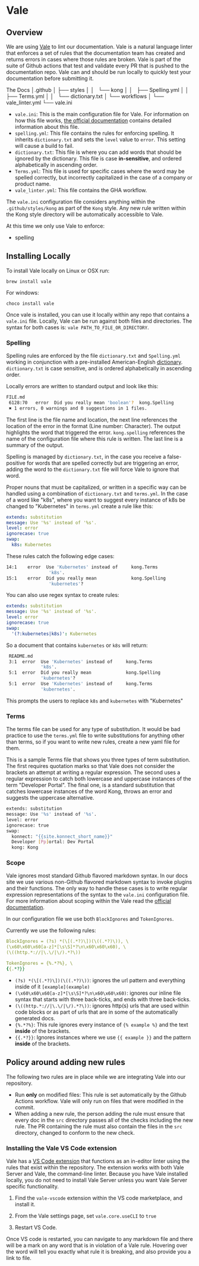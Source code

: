 # Vale

## Overview

We are using [Vale](https://docs.errata.ai/vale/about) to lint our documentation. Vale is a natural language linter that enforces a set of rules that the documentation team has created and returns errors in cases where those rules are broken. Vale is part of the suite of Github actions that test and validate every PR that is pushed to the documentation repo. Vale can and should be run locally to quickly test your documentation before submitting it. 

The 
Docs
│.github
│ ├── styles
│ │   └── kong
│ │       ├── Spelling.yml
│ │       ├── Terms.yml
│ │       └── dictionary.txt
│ └── workflows
│     └── vale_linter.yml
└── vale.ini

- `vale.ini`: This is the main configuration file for Vale. For information on how this file works, [the official documentation](https://docs.errata.ai/vale/config) contains detailed information about this file.  
- `spelling.yml`: This file contains the rules for enforcing spelling. It inherits `dictionary.txt` and sets the `level` value to `error`. This setting will cause a build to fail. 
- `dictionary.txt`: This file is where you can add words that should be ignored by the dictionary. This file is case **in-sensitive**, and ordered alphabetically in ascending order. 
- `Terms.yml`: This file is used for specific cases where the word may be spelled correctly, but incorrectly capitalized in the case of a company or product name. 
- `vale_linter.yml`: This file contains the GHA workflow. 

The `vale.ini` configuration file considers anything within the `.github/styles/kong` as part of the `Kong` style. Any new rule written within the Kong style directory will be automatically accessible to Vale. 


At this time we only use Vale to enforce: 

* spelling

## Installing Locally

To install Vale locally on Linux or OSX run:  

`brew install vale` 

For windows: 

`choco install vale`

Once vale is installed, you can use it locally within any repo that contains a `vale.ini` file. Locally, Vale can be run against both files and directories. The syntax for both cases is: `vale PATH_TO_FILE_OR_DIRECTORY`. 


### Spelling

Spelling rules are enforced by the file `dictionary.txt` and `Spelling.yml` working in conjunction with a pre-installed American-English [dictionary](https://github.com/errata-ai/en_US-web). `dictionary.txt` is case sensitive, and is ordered alphabetically in ascending order. 


Locally errors are written to standard output and look like this: 


```bash
FILE.md
 6128:70   error  Did you really mean 'boolean'?  kong.Spelling
 ✖ 1 errors, 0 warnings and 0 suggestions in 1 files.
```

The first line is the file name and location, the next line references the location of the error in the format (Line number: Character). The output highlights the word that triggered the error. `kong.spelling` references the name of the configuration file where this rule is written. The last line is a summary of the output.

Spelling is managed by `dictionary.txt`, in the case you receive a false-positive for words that are spelled correctly but are triggering an error, adding the word to the `dictionary.txt` file will force Vale to ignore that word. 

Proper nouns that must be capitalized, or written in a specific way can be handled using a combination of `dictionary.txt` and `terms.yml`. In the case of a word like "k8s", where you want to suggest every instance of k8s be changed to "Kubernetes" in `terms.yml` create a rule like this: 

```yaml
extends: substitution
message: Use '%s' instead of '%s'.
level: error
ignorecase: true
swap:
  k8s: Kubernetes

```

These rules catch the following edge cases: 

```bash
14:1    error  Use 'Kubernetes' instead of     kong.Terms
                'k8s'.
15:1    error  Did you really mean             kong.Spelling
                'kubernetes'?
```

You can also use regex syntax to create rules: 
```yaml
extends: substitution
message: Use '%s' instead of '%s'.
level: error
ignorecase: true
swap:
  '(?:kubernetes|k8s)': Kubernetes

```

So a document that contains `kubernetes` or `k8s` will return: 

```bash
 README.md
 3:1  error  Use 'Kubernetes' instead of     kong.Terms
             'k8s'.
 5:1  error  Did you really mean             kong.Spelling
             'kubernetes'?
 5:1  error  Use 'Kubernetes' instead of     kong.Terms
             'kubernetes'.
```

This prompts the users to replace `k8s` and `kubernetes` with "Kubernetes"
 

### Terms 

The terms file can be used for any type of substitution. It would be bad practice to use the `terms.yml` file to write substitutions for anything other than terms, so if you want to write new rules, create a new yaml file for them. 

This is a sample Terms file that shows you three types of term substitution. The first requires quotation marks so that Vale does not consider the brackets an attempt at writing a regular expression. The second uses a regular expression to catch both lowercase and uppercase instances of the term "Developer Portal". The final one, is a standard substitution that catches lowercase instances of the word Kong, throws an error and suggests the uppercase alternative. 


```bash
extends: substitution
message: Use '%s' instead of '%s'.
level: error
ignorecase: true
swap:
  konnect: "{{site.konnect_short_name}}"
  Developer [Pp]ortal: Dev Portal
  kong: Kong
```

### Scope

Vale ignores most standard Github flavored markdown syntax. In our docs site we use various non-Github flavored markdown syntax to invoke plugins and their functions. The only way to handle these cases is to write regular expression representations of the syntax to the `vale.ini` configuration file. For more information about scoping within the Vale read the [official documentation](https://docs.errata.ai/vale/scoping). 

In our configuration file we use both `BlockIgnores` and `TokenIgnores`. 

Currently we use the following rules: 

```yml
BlockIgnores = (?s) *(\[(.*?)\])(\((.*?)\)), \
(\x60\x60\x60[a-z]*[\s\S]*?\n\x60\x60\x60), \
(\((http.*://|\.\/|\/).*?\))

TokenIgnores = {%.*?%}, \
{{.*?}}
```

* `(?s) *(\[(.*?)\])(\((.*?)\))`: ignores the url pattern and everything inside of it `[example](example)`
* `(\x60\x60\x60[a-z]*[\s\S]*?\n\x60\x60\x60)`: ignores our inline file syntax that starts with three back-ticks, and ends with three back-ticks. 
* `(\((http.*://|\.\/|\/).*?\))`: ignores http(s) urls that are used within code blocks or as part of urls that are in some of the automatically generated docs. 
* `{%.*?%}`: This rule ignores every instance of `{% example %}` and the text **inside** of the brackets. 
*  `{{.*?}}`: Ignores instances where we use `{{ example }}` and the pattern **inside** of the brackets. 


## Policy around adding new rules

The following two rules are in place while we are integrating Vale into our repository. 

* Run **only** on modified files: This rule is set automatically by the Github Actions workflow. Vale will only run on files that were modified in the commit. 
* When adding a new rule, the person adding the rule must ensure that every doc in the `src` directory passes all of the checks including the new rule. The PR containing the rule must also contain the files in the `src` directory, changed to conform to the new check. 



### Installing the Vale VS Code extension

Vale has a [VS Code extension](https://github.com/errata-ai/vale-vscode) that functions as an in-editor linter using the rules that exist within the repository. The extension works with both Vale Server and Vale, the command-line linter. Because you have Vale installed locally, you do not need to install Vale Server unless you want Vale Server specific functionality. 

1. Find the `vale-vscode` extension within the VS code marketplace, and install it.

2. From the Vale settings page, set `vale.core.useCLI` to `true`

3. Restart VS Code. 

Once VS code is restarted, you can navigate to any markdown file and there will be a mark on any word that is in violation of a Vale rule. Hovering over the word will tell you exactly what rule it is breaking, and also provide you a link to file. 